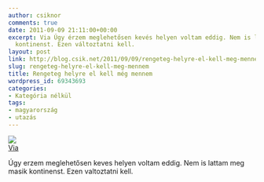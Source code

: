 ```yaml
---
author: csiknor
comments: true
date: 2011-09-09 21:11:00+00:00
excerpt: Via Úgy érzem meglehetősen kevés helyen voltam eddig. Nem is láttam még másik
  kontinenst. Ezen változtatni kell.
layout: post
link: http://blog.csik.net/2011/09/09/rengeteg-helyre-el-kell-meg-mennem/
slug: rengeteg-helyre-el-kell-meg-mennem
title: Rengeteg helyre el kell még mennem
wordpress_id: 69343693
categories:
- Kategória nélkül
tags:
- magyarország
- utazás
---
```


![](http://www.world66.com/myworld66/visitedCountries/worldmap?visited=ATHRFRDEGRHUIEITNLROYUESVA)  
[Via](http://www.world66.com/myworld66)

Úgy erzem meglehetősen keves helyen voltam eddig. Nem is lattam meg masik kontinenst. Ezen valtoztatni kell.
